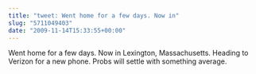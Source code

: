 ```yaml
---
title: "tweet: Went home for a few days. Now in"
slug: "5711049403"
date: "2009-11-14T15:33:55+00:00"
---
```

Went home for a few days. Now in Lexington, Massachusetts. Heading to Verizon for a new phone. Probs will settle with something average.